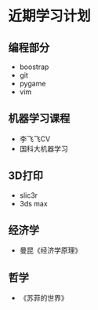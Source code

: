 # 近期学习计划

## 编程部分

- boostrap
- git
- pygame
- vim


## 机器学习课程

- 李飞飞CV
- 国科大机器学习

## 3D打印

- slic3r
- 3ds max

## 经济学

- 曼昆《经济学原理》

## 哲学

- 《苏菲的世界》


